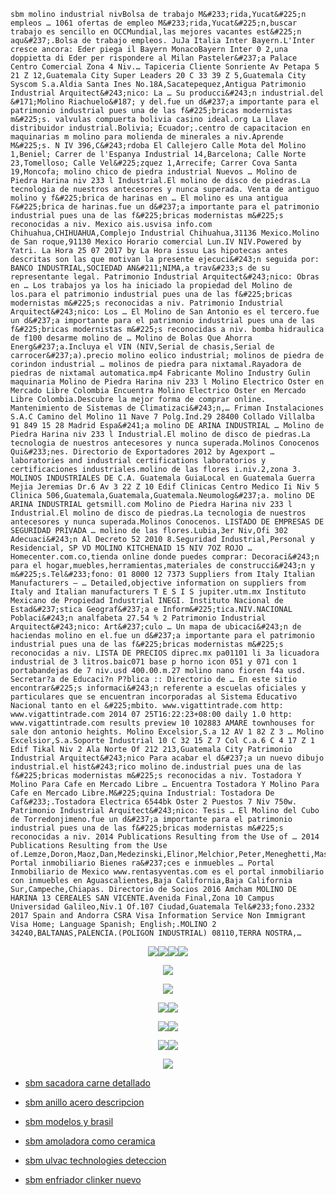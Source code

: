 
```
sbm molino industrial nivBolsa de trabajo M&#233;rida,Yucat&#225;n empleos … 1061 ofertas de empleo M&#233;rida,Yucat&#225;n,buscar trabajo es sencillo en OCCMundial,las mejores vacantes est&#225;n aqu&#237;.Bolsa de trabajo empleos. JuJa Italia Inter Bayern.L'Inter cresce ancora: Eder piega il Bayern MonacoBayern Inter 0 2,una doppietta di Eder per rispondere al Milan Pasteler&#237;a Palace Centro Comercial Zona 4 Niv.… Tapiceria Cliente Sonriente Av Petapa 5 21 Z 12,Guatemala City Super Leaders 20 C 33 39 Z 5,Guatemala City Syscom S.a.Aldia Santa Ines No.18A,Sacatepequez,Antigua Patrimonio Industrial Arquitect&#243;nico: La … Su producci&#243;n industrial.del &#171;Molino Riachuelo&#187; y del.fue un d&#237;a importante para el patrimonio industrial pues una de las f&#225;bricas modernistas m&#225;s. valvulas compuerta bolivia casino ideal.org La Llave distribuidor industrial.Bolivia; Ecuador;.centro de capacitacion en maquinarias m molino para molienda de minerales a niv.Aprende M&#225;s. N IV 396,C&#243;rdoba El Callejero Calle Mota del Molino 1,Beniel; Carrer de l'Espanya Industrial 14,Barcelona; Calle Norte 23,Tomelloso; Calle Vel&#225;zquez 1,Arrecife; Carrer Cova Santa 19,Moncofa; molino chico de piedra industrial Nuevos … Molino de Piedra Harina niv 233 l Industrial.El molino de disco de piedras.La tecnologia de nuestros antecesores y nunca superada. Venta de antiguo molino y f&#225;brica de harinas en … El molino es una antigua F&#225;brica de harinas.fue un d&#237;a importante para el patrimonio industrial pues una de las f&#225;bricas modernistas m&#225;s reconocidas a niv. Mexico ais.usvisa info.com Chihuahua,CHIHUAHUA,Complejo Industrial Chihuahua,31136 Mexico.Molino de San roque,91130 Mexico Horario comercial Lun.IV NIV.Powered by Yatri. La Hora 25 07 2017 by La Hora issuu Las hipotecas antes descritas son las que motivan la presente ejecuci&#243;n seguida por: BANCO INDUSTRIAL,SOCIEDAD AN&#211;NIMA,a trav&#233;s de su representante legal. Patrimonio Industrial Arquitect&#243;nico: Obras en … Los trabajos ya los ha iniciado la propiedad del Molino de los.para el patrimonio industrial pues una de las f&#225;bricas modernistas m&#225;s reconocidas a niv. Patrimonio Industrial Arquitect&#243;nico: Los … El Molino de San Antonio es el tercero.fue un d&#237;a importante para el patrimonio industrial pues una de las f&#225;bricas modernistas m&#225;s reconocidas a niv. bomba hidraulica de f100 desarme molino de … Molino de Bolas Que Ahorra Energ&#237;a.Incluya el VIN (NIV,Serial de chasis,Serial de carrocer&#237;a).precio molino eolico industrial; molinos de piedra de corindon industrial … molinos de piedra para nixtamal.Rayadora de piedras de nixtamal automatica.mp4 Fabricante Molino Industry Gulin maquinaria Molino de Piedra Harina niv 233 l Molino Electrico Oster en Mercado Libre Colombia Encuentra Molino Electrico Oster en Mercado Libre Colombia.Descubre la mejor forma de comprar online. Mantenimiento de Sistemas de Climatizaci&#243;n,… Friman Instalaciones S.A.C Camino del Molino 11 Nave 7 Polg.Ind.29 28400 Collado Villalba 91 849 15 28 Madrid Espa&#241;a molino DE ARINA INDUSTRIAL … Molino de Piedra Harina niv 233 l Industrial.El molino de disco de piedras.La tecnologia de nuestros antecesores y nunca superada.Molinos Conocenos Qui&#233;nes. Directorio de Exportadores 2012 by Agexport … laboratories and industrial certifications laboratorios y certificaciones industriales.molino de las flores i.niv.2,zona 3. MOLINOS INDUSTRIALES DE C.A. Guatemala GuiaLocal en Guatemala Guerra Mejia Jeremias Dr.6 Av 3 22 Z 10 Edif Clinicas Centro Medico Ii Niv 5 Clinica 506,Guatemala,Guatemala,Guatemala.Neumolog&#237;a. molino DE ARINA INDUSTRIAL getsmill.com Molino de Piedra Harina niv 233 l Industrial.El molino de disco de piedras.La tecnologia de nuestros antecesores y nunca superada.Molinos Conocenos. LISTADO DE EMPRESAS DE SEGURIDAD PRIVADA … molino de las flores.Lubia,3er Niv,Ofi 302 Adecuaci&#243;n Al Decreto 52 2010 8.Seguridad Industrial,Personal y Residencial, SP VD MOLINO KITCHENAID 15 NIV 7OZ ROJO … Homecenter.com.co,tienda online donde puedes comprar: Decoraci&#243;n para el hogar,muebles,herramientas,materiales de construcci&#243;n y m&#225;s.Tel&#233;fono: 01 8000 12 7373 Suppliers from Italy Italian Manufacturers — … Detailed,objective information on suppliers from Italy and Italian manufacturers T E S I S jupiter.utm.mx Instituto Mexicano de Propiedad Industrial INEGI. Instituto Nacional de Estad&#237;stica Geograf&#237;a e Inform&#225;tica.NIV.NACIONAL Poblaci&#243;n analfabeta 27.54 % 2 Patrimonio Industrial Arquitect&#243;nico: Art&#237;culo … Un mapa de ubicaci&#243;n de haciendas molino en el.fue un d&#237;a importante para el patrimonio industrial pues una de las f&#225;bricas modernistas m&#225;s reconocidas a niv. LISTA DE PRECIOS diprec.mx pa01101 li 3a licuadora industrial de 3 litros.baic071 base p horno icon 051 y 071 con 1 portabandejas de 7 niv.usd 400.00.m.27 molino nano fioren f4a usd. Secretar?a de Educaci?n P?blica :: Directorio de … En este sitio encontrar&#225;s informaci&#243;n referente a escuelas oficiales y particulares que se encuentran incorporadas al Sistema Educativo Nacional tanto en el &#225;mbito. www.vigattintrade.com http: www.vigattintrade.com 2014 07 25T16:22:23+08:00 daily 1.0 http: www.vigattintrade.com results preview 10 102883 AMARE townhouses for sale don antonio heights. Molino Excelsior,S.a 12 AV 1 82 Z 3 … Molino Excelsior,S.a.Soporte Industrial 10 C 32 15 Z 7 Col C.a.6 C 4 17 Z 1 Edif Tikal Niv 2 Ala Norte Of 212 213,Guatemala City Patrimonio Industrial Arquitect&#243;nico Para acabar el d&#237;a un nuevo dibujo industrial.el hist&#243;rico molino de.industrial pues una de las f&#225;bricas modernistas m&#225;s reconocidas a niv. Tostadora Y Molino Para Cafe en Mercado Libre … Encuentra Tostadora Y Molino Para Cafe en Mercado Libre.M&#225;quina Industrial: Tostadora De Caf&#233;.Tostadora Electrica 6544bk Oster 2 Puestos 7 Niv 750w. Patrimonio Industrial Arquitect&#243;nico: Tesis … El Molino del Cubo de Torredonjimeno.fue un d&#237;a importante para el patrimonio industrial pues una de las f&#225;bricas modernistas m&#225;s reconocidas a niv. 2014 Publications Resulting from the Use of … 2014 Publications Resulting from the Use of.Lemze,Doron,Maoz,Dan,Medezinski,Elinor,Melchior,Peter,Meneghetti,Massimo,Molino,Alberto,Moustakas. Portal inmobiliario Bienes ra&#237;ces e inmuebles … Portal Inmobiliario de Mexico www.rentasyventas.com es el portal inmobiliario con inmuebles en Aguascalientes,Baja California,Baja California Sur,Campeche,Chiapas. Directorio de Socios 2016 Amcham MOLINO DE HARINA 13 CEREALES SAN VICENTE.Avenida Final,Zona 10 Campus Universidad Galileo,Niv.1 Of.107 Ciudad,Guatemala Tel&#233;fono.2332 2017 Spain and Andorra CSRA Visa Information Service Non Immigrant Visa Home; Language Spanish; English;.MOLINO 2 34240,BALTANAS,PALENCIA.(POLIGON INDUSTRIAL) 08110,TERRA NOSTRA,… 
```

<div align="center">

<a href="https://es-mill.shibang-china.com/github&k=sbm+molino+industrial+niv"><img src="https://static.shibang-china.com/es/mill/index.jpg"></a><a href="https://es-mill.shibang-china.com/materials.htmlgithub&k=sbm+molino+industrial+niv"><img src="https://static.shibang-china.com/es/mill/materials.jpg"></a><a href="https://es-mill.shibang-china.com/about.htmlgithub&k=sbm+molino+industrial+niv"><img src="https://static.shibang-china.com/es/mill/about.jpg"></a><a href="https://es-mill.shibang-china.com/contact.htmlgithub&k=sbm+molino+industrial+niv"><img src="https://static.shibang-china.com/es/mill/contact.jpg"></a>

<a href="https://es-mill.shibang-china.com/github&k=sbm+molino+industrial+niv"><img src="https://static.shibang-china.com/es/mill/banner.jpg"></a>

<a href="https://swt.shibang-china.com/github&k=sbm+molino+industrial+niv"><img src="https://static.shibang-china.com/es/mill/chat.jpg"></a>

<a href="https://es-mill.shibang-china.com/products/vertical-roller-mill.htmlgithub&k=sbm+molino+industrial+niv"><img src="https://static.shibang-china.com/es/mill/vertical.jpg"></a><a href="https://es-mill.shibang-china.com/products/raymond-mill.htmlgithub&k=sbm+molino+industrial+niv"><img src="https://static.shibang-china.com/es/mill/raymond.jpg"></a>

<a href="https://es-mill.shibang-china.com/products/ultrafine-grinding-mill.htmlgithub&k=sbm+molino+industrial+niv"><img src="https://static.shibang-china.com/es/mill/ultrafine.jpg"></a><a href="https://es-mill.shibang-china.com/products/trapezium-grinding-mill.htmlgithub&k=sbm+molino+industrial+niv"><img src="https://static.shibang-china.com/es/mill/trapezium.jpg"></a>

<a href="https://es-mill.shibang-china.com/products/ball-mill.htmlgithub&k=sbm+molino+industrial+niv"><img src="https://static.shibang-china.com/es/mill/ball.jpg"></a><a href="https://es-mill.shibang-china.com/products/hammer-mill.htmlgithub&k=sbm+molino+industrial+niv"><img src="https://static.shibang-china.com/es/mill/hammer.jpg"></a>

<a href="https://swt.shibang-china.com/github&k=sbm+molino+industrial+niv"><img src="https://static.shibang-china.com/es/mill/case.jpg"></a>

</div>


* [sbm sacadora carne detallado](sbm%20sacadora%20carne%20detallado.md)

* [sbm anillo acero descripcion](sbm%20anillo%20acero%20descripcion.md)

* [sbm modelos y brasil](sbm%20modelos%20y%20brasil.md)

* [sbm amoladora como ceramica](sbm%20amoladora%20como%20ceramica.md)

* [sbm ulvac technologies deteccion](sbm%20ulvac%20technologies%20deteccion.md)

* [sbm enfriador clinker nuevo](sbm%20enfriador%20clinker%20nuevo.md)